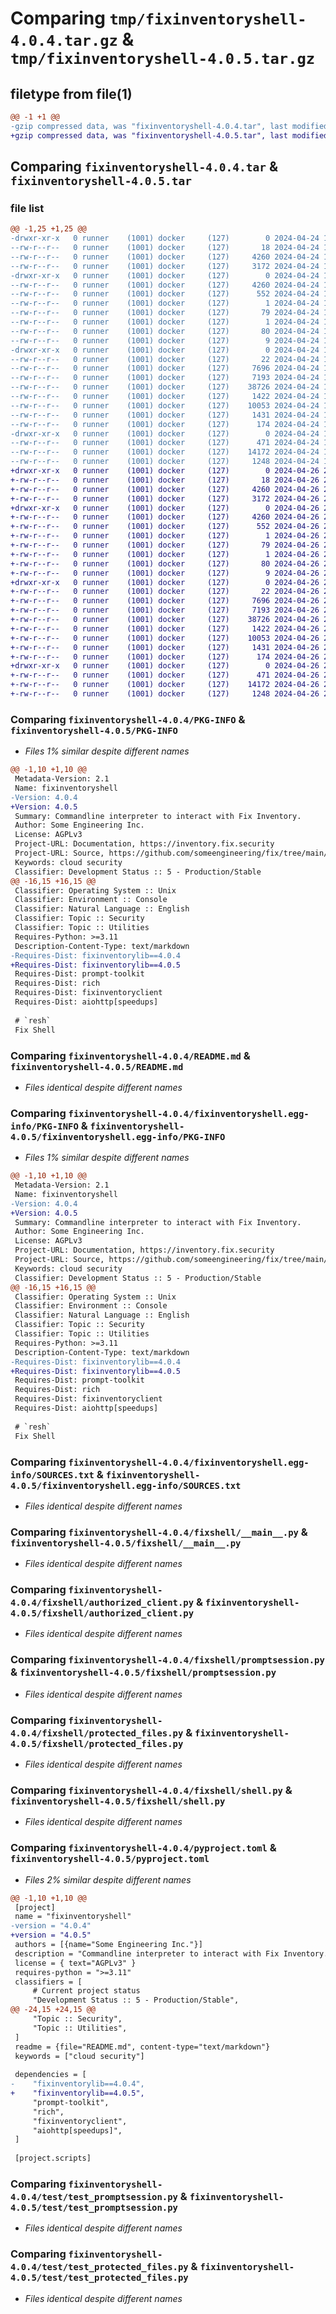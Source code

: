 # Comparing `tmp/fixinventoryshell-4.0.4.tar.gz` & `tmp/fixinventoryshell-4.0.5.tar.gz`

## filetype from file(1)

```diff
@@ -1 +1 @@
-gzip compressed data, was "fixinventoryshell-4.0.4.tar", last modified: Wed Apr 24 19:35:17 2024, max compression
+gzip compressed data, was "fixinventoryshell-4.0.5.tar", last modified: Fri Apr 26 20:22:07 2024, max compression
```

## Comparing `fixinventoryshell-4.0.4.tar` & `fixinventoryshell-4.0.5.tar`

### file list

```diff
@@ -1,25 +1,25 @@
-drwxr-xr-x   0 runner    (1001) docker     (127)        0 2024-04-24 19:35:17.408051 fixinventoryshell-4.0.4/
--rw-r--r--   0 runner    (1001) docker     (127)       18 2024-04-24 19:31:34.000000 fixinventoryshell-4.0.4/MANIFEST.in
--rw-r--r--   0 runner    (1001) docker     (127)     4260 2024-04-24 19:35:17.408051 fixinventoryshell-4.0.4/PKG-INFO
--rw-r--r--   0 runner    (1001) docker     (127)     3172 2024-04-24 19:31:34.000000 fixinventoryshell-4.0.4/README.md
-drwxr-xr-x   0 runner    (1001) docker     (127)        0 2024-04-24 19:35:17.408051 fixinventoryshell-4.0.4/fixinventoryshell.egg-info/
--rw-r--r--   0 runner    (1001) docker     (127)     4260 2024-04-24 19:35:17.000000 fixinventoryshell-4.0.4/fixinventoryshell.egg-info/PKG-INFO
--rw-r--r--   0 runner    (1001) docker     (127)      552 2024-04-24 19:35:17.000000 fixinventoryshell-4.0.4/fixinventoryshell.egg-info/SOURCES.txt
--rw-r--r--   0 runner    (1001) docker     (127)        1 2024-04-24 19:35:17.000000 fixinventoryshell-4.0.4/fixinventoryshell.egg-info/dependency_links.txt
--rw-r--r--   0 runner    (1001) docker     (127)       79 2024-04-24 19:35:17.000000 fixinventoryshell-4.0.4/fixinventoryshell.egg-info/entry_points.txt
--rw-r--r--   0 runner    (1001) docker     (127)        1 2024-04-24 19:32:36.000000 fixinventoryshell-4.0.4/fixinventoryshell.egg-info/not-zip-safe
--rw-r--r--   0 runner    (1001) docker     (127)       80 2024-04-24 19:35:17.000000 fixinventoryshell-4.0.4/fixinventoryshell.egg-info/requires.txt
--rw-r--r--   0 runner    (1001) docker     (127)        9 2024-04-24 19:35:17.000000 fixinventoryshell-4.0.4/fixinventoryshell.egg-info/top_level.txt
-drwxr-xr-x   0 runner    (1001) docker     (127)        0 2024-04-24 19:35:17.408051 fixinventoryshell-4.0.4/fixshell/
--rw-r--r--   0 runner    (1001) docker     (127)       22 2024-04-24 19:31:34.000000 fixinventoryshell-4.0.4/fixshell/__init__.py
--rw-r--r--   0 runner    (1001) docker     (127)     7696 2024-04-24 19:31:34.000000 fixinventoryshell-4.0.4/fixshell/__main__.py
--rw-r--r--   0 runner    (1001) docker     (127)     7193 2024-04-24 19:31:34.000000 fixinventoryshell-4.0.4/fixshell/authorized_client.py
--rw-r--r--   0 runner    (1001) docker     (127)    38726 2024-04-24 19:31:34.000000 fixinventoryshell-4.0.4/fixshell/promptsession.py
--rw-r--r--   0 runner    (1001) docker     (127)     1422 2024-04-24 19:31:34.000000 fixinventoryshell-4.0.4/fixshell/protected_files.py
--rw-r--r--   0 runner    (1001) docker     (127)    10053 2024-04-24 19:31:34.000000 fixinventoryshell-4.0.4/fixshell/shell.py
--rw-r--r--   0 runner    (1001) docker     (127)     1431 2024-04-24 19:31:34.000000 fixinventoryshell-4.0.4/pyproject.toml
--rw-r--r--   0 runner    (1001) docker     (127)      174 2024-04-24 19:35:17.408051 fixinventoryshell-4.0.4/setup.cfg
-drwxr-xr-x   0 runner    (1001) docker     (127)        0 2024-04-24 19:35:17.408051 fixinventoryshell-4.0.4/test/
--rw-r--r--   0 runner    (1001) docker     (127)      471 2024-04-24 19:31:34.000000 fixinventoryshell-4.0.4/test/test_auth.py
--rw-r--r--   0 runner    (1001) docker     (127)    14172 2024-04-24 19:31:34.000000 fixinventoryshell-4.0.4/test/test_promptsession.py
--rw-r--r--   0 runner    (1001) docker     (127)     1248 2024-04-24 19:31:34.000000 fixinventoryshell-4.0.4/test/test_protected_files.py
+drwxr-xr-x   0 runner    (1001) docker     (127)        0 2024-04-26 20:22:07.271144 fixinventoryshell-4.0.5/
+-rw-r--r--   0 runner    (1001) docker     (127)       18 2024-04-26 20:18:09.000000 fixinventoryshell-4.0.5/MANIFEST.in
+-rw-r--r--   0 runner    (1001) docker     (127)     4260 2024-04-26 20:22:07.271144 fixinventoryshell-4.0.5/PKG-INFO
+-rw-r--r--   0 runner    (1001) docker     (127)     3172 2024-04-26 20:18:09.000000 fixinventoryshell-4.0.5/README.md
+drwxr-xr-x   0 runner    (1001) docker     (127)        0 2024-04-26 20:22:07.271144 fixinventoryshell-4.0.5/fixinventoryshell.egg-info/
+-rw-r--r--   0 runner    (1001) docker     (127)     4260 2024-04-26 20:22:07.000000 fixinventoryshell-4.0.5/fixinventoryshell.egg-info/PKG-INFO
+-rw-r--r--   0 runner    (1001) docker     (127)      552 2024-04-26 20:22:07.000000 fixinventoryshell-4.0.5/fixinventoryshell.egg-info/SOURCES.txt
+-rw-r--r--   0 runner    (1001) docker     (127)        1 2024-04-26 20:22:07.000000 fixinventoryshell-4.0.5/fixinventoryshell.egg-info/dependency_links.txt
+-rw-r--r--   0 runner    (1001) docker     (127)       79 2024-04-26 20:22:07.000000 fixinventoryshell-4.0.5/fixinventoryshell.egg-info/entry_points.txt
+-rw-r--r--   0 runner    (1001) docker     (127)        1 2024-04-26 20:19:18.000000 fixinventoryshell-4.0.5/fixinventoryshell.egg-info/not-zip-safe
+-rw-r--r--   0 runner    (1001) docker     (127)       80 2024-04-26 20:22:07.000000 fixinventoryshell-4.0.5/fixinventoryshell.egg-info/requires.txt
+-rw-r--r--   0 runner    (1001) docker     (127)        9 2024-04-26 20:22:07.000000 fixinventoryshell-4.0.5/fixinventoryshell.egg-info/top_level.txt
+drwxr-xr-x   0 runner    (1001) docker     (127)        0 2024-04-26 20:22:07.267144 fixinventoryshell-4.0.5/fixshell/
+-rw-r--r--   0 runner    (1001) docker     (127)       22 2024-04-26 20:18:09.000000 fixinventoryshell-4.0.5/fixshell/__init__.py
+-rw-r--r--   0 runner    (1001) docker     (127)     7696 2024-04-26 20:18:09.000000 fixinventoryshell-4.0.5/fixshell/__main__.py
+-rw-r--r--   0 runner    (1001) docker     (127)     7193 2024-04-26 20:18:09.000000 fixinventoryshell-4.0.5/fixshell/authorized_client.py
+-rw-r--r--   0 runner    (1001) docker     (127)    38726 2024-04-26 20:18:09.000000 fixinventoryshell-4.0.5/fixshell/promptsession.py
+-rw-r--r--   0 runner    (1001) docker     (127)     1422 2024-04-26 20:18:09.000000 fixinventoryshell-4.0.5/fixshell/protected_files.py
+-rw-r--r--   0 runner    (1001) docker     (127)    10053 2024-04-26 20:18:09.000000 fixinventoryshell-4.0.5/fixshell/shell.py
+-rw-r--r--   0 runner    (1001) docker     (127)     1431 2024-04-26 20:18:09.000000 fixinventoryshell-4.0.5/pyproject.toml
+-rw-r--r--   0 runner    (1001) docker     (127)      174 2024-04-26 20:22:07.271144 fixinventoryshell-4.0.5/setup.cfg
+drwxr-xr-x   0 runner    (1001) docker     (127)        0 2024-04-26 20:22:07.271144 fixinventoryshell-4.0.5/test/
+-rw-r--r--   0 runner    (1001) docker     (127)      471 2024-04-26 20:18:09.000000 fixinventoryshell-4.0.5/test/test_auth.py
+-rw-r--r--   0 runner    (1001) docker     (127)    14172 2024-04-26 20:18:09.000000 fixinventoryshell-4.0.5/test/test_promptsession.py
+-rw-r--r--   0 runner    (1001) docker     (127)     1248 2024-04-26 20:18:09.000000 fixinventoryshell-4.0.5/test/test_protected_files.py
```

### Comparing `fixinventoryshell-4.0.4/PKG-INFO` & `fixinventoryshell-4.0.5/PKG-INFO`

 * *Files 1% similar despite different names*

```diff
@@ -1,10 +1,10 @@
 Metadata-Version: 2.1
 Name: fixinventoryshell
-Version: 4.0.4
+Version: 4.0.5
 Summary: Commandline interpreter to interact with Fix Inventory.
 Author: Some Engineering Inc.
 License: AGPLv3
 Project-URL: Documentation, https://inventory.fix.security
 Project-URL: Source, https://github.com/someengineering/fix/tree/main/fixshell
 Keywords: cloud security
 Classifier: Development Status :: 5 - Production/Stable
@@ -16,15 +16,15 @@
 Classifier: Operating System :: Unix
 Classifier: Environment :: Console
 Classifier: Natural Language :: English
 Classifier: Topic :: Security
 Classifier: Topic :: Utilities
 Requires-Python: >=3.11
 Description-Content-Type: text/markdown
-Requires-Dist: fixinventorylib==4.0.4
+Requires-Dist: fixinventorylib==4.0.5
 Requires-Dist: prompt-toolkit
 Requires-Dist: rich
 Requires-Dist: fixinventoryclient
 Requires-Dist: aiohttp[speedups]
 
 # `resh`
 Fix Shell
```

### Comparing `fixinventoryshell-4.0.4/README.md` & `fixinventoryshell-4.0.5/README.md`

 * *Files identical despite different names*

### Comparing `fixinventoryshell-4.0.4/fixinventoryshell.egg-info/PKG-INFO` & `fixinventoryshell-4.0.5/fixinventoryshell.egg-info/PKG-INFO`

 * *Files 1% similar despite different names*

```diff
@@ -1,10 +1,10 @@
 Metadata-Version: 2.1
 Name: fixinventoryshell
-Version: 4.0.4
+Version: 4.0.5
 Summary: Commandline interpreter to interact with Fix Inventory.
 Author: Some Engineering Inc.
 License: AGPLv3
 Project-URL: Documentation, https://inventory.fix.security
 Project-URL: Source, https://github.com/someengineering/fix/tree/main/fixshell
 Keywords: cloud security
 Classifier: Development Status :: 5 - Production/Stable
@@ -16,15 +16,15 @@
 Classifier: Operating System :: Unix
 Classifier: Environment :: Console
 Classifier: Natural Language :: English
 Classifier: Topic :: Security
 Classifier: Topic :: Utilities
 Requires-Python: >=3.11
 Description-Content-Type: text/markdown
-Requires-Dist: fixinventorylib==4.0.4
+Requires-Dist: fixinventorylib==4.0.5
 Requires-Dist: prompt-toolkit
 Requires-Dist: rich
 Requires-Dist: fixinventoryclient
 Requires-Dist: aiohttp[speedups]
 
 # `resh`
 Fix Shell
```

### Comparing `fixinventoryshell-4.0.4/fixinventoryshell.egg-info/SOURCES.txt` & `fixinventoryshell-4.0.5/fixinventoryshell.egg-info/SOURCES.txt`

 * *Files identical despite different names*

### Comparing `fixinventoryshell-4.0.4/fixshell/__main__.py` & `fixinventoryshell-4.0.5/fixshell/__main__.py`

 * *Files identical despite different names*

### Comparing `fixinventoryshell-4.0.4/fixshell/authorized_client.py` & `fixinventoryshell-4.0.5/fixshell/authorized_client.py`

 * *Files identical despite different names*

### Comparing `fixinventoryshell-4.0.4/fixshell/promptsession.py` & `fixinventoryshell-4.0.5/fixshell/promptsession.py`

 * *Files identical despite different names*

### Comparing `fixinventoryshell-4.0.4/fixshell/protected_files.py` & `fixinventoryshell-4.0.5/fixshell/protected_files.py`

 * *Files identical despite different names*

### Comparing `fixinventoryshell-4.0.4/fixshell/shell.py` & `fixinventoryshell-4.0.5/fixshell/shell.py`

 * *Files identical despite different names*

### Comparing `fixinventoryshell-4.0.4/pyproject.toml` & `fixinventoryshell-4.0.5/pyproject.toml`

 * *Files 2% similar despite different names*

```diff
@@ -1,10 +1,10 @@
 [project]
 name = "fixinventoryshell"
-version = "4.0.4"
+version = "4.0.5"
 authors = [{name="Some Engineering Inc."}]
 description = "Commandline interpreter to interact with Fix Inventory."
 license = { text="AGPLv3" }
 requires-python = ">=3.11"
 classifiers = [
     # Current project status
     "Development Status :: 5 - Production/Stable",
@@ -24,15 +24,15 @@
     "Topic :: Security",
     "Topic :: Utilities",
 ]
 readme = {file="README.md", content-type="text/markdown"}
 keywords = ["cloud security"]
 
 dependencies = [
-    "fixinventorylib==4.0.4",
+    "fixinventorylib==4.0.5",
     "prompt-toolkit",
     "rich",
     "fixinventoryclient",
     "aiohttp[speedups]",
 ]
 
 [project.scripts]
```

### Comparing `fixinventoryshell-4.0.4/test/test_promptsession.py` & `fixinventoryshell-4.0.5/test/test_promptsession.py`

 * *Files identical despite different names*

### Comparing `fixinventoryshell-4.0.4/test/test_protected_files.py` & `fixinventoryshell-4.0.5/test/test_protected_files.py`

 * *Files identical despite different names*

